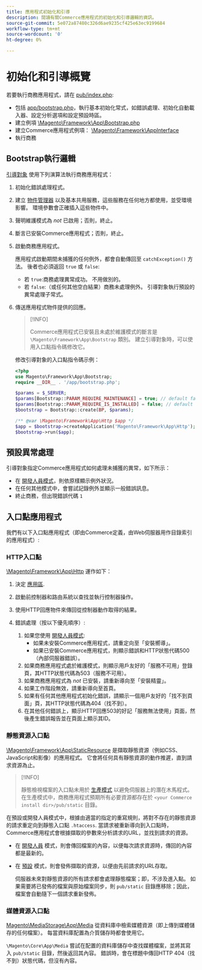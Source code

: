 ```yaml
---
title: 應用程式初始化和引導
description: 閱讀有關Commerce應用程式的初始化和引導邏輯的資訊。
source-git-commit: 5e072a87480c326d6ae9235cf425e63ec9199684
workflow-type: tm+mt
source-wordcount: '0'
ht-degree: 0%

---
```



# 初始化和引導概覽

若要執行商務應用程式，請在 [pub/index.php][index]:

- 包括 [app/bootstrap.php][bootinitial]，執行基本初始化常式，如錯誤處理、初始化自動載入器、設定分析選項和設定預設時區。
- 建立例項 [\Magento\Framework\App\Bootstrap.php][bootstrap] <!-- It requires initialization parameters to be specified in constructor. Normally, the $_SERVER super-global variable is supposed to be passed there. -->
- 建立Commerce應用程式例項： [\Magento\Framework\AppInterface][app-face]
- 執行商務

## Bootstrap執行邏輯

[引導對象][bootinitial] 使用下列演算法執行商務應用程式：

1. 初始化錯誤處理程式。
1. 建立 [物件管理器][object] 以及基本共用服務，這些服務在任何地方都使用，並受環境影響。 環境參數會正確插入這些物件中。
1. 聲明維護模式為 _not_ 已啟用；否則，終止。
1. 斷言已安裝Commerce應用程式；否則，終止。
1. 啟動商務應用程式。

   應用程式啟動期間未捕獲的任何例外，都會自動傳回至 `catchException()` 方法。 後者也必須返回 `true` 或 `false`:

   - 若 `true`:商務處理異常成功。 不用做別的。
   - 若 `false`:（或任何其他空白結果）商務未處理例外。 引導對象執行預設的異常處理子常式。

1. 傳送應用程式物件提供的回應。

   >[!INFO]
   >
   >Commerce應用程式已安裝且未處於維護模式的斷言是 `\Magento\Framework\App\Bootstrap` 類別。 建立引導對象時，可以使用入口點指令碼修改它。

   修改引導對象的入口點指令碼示例：

   ```php
   <?php
   use Magento\Framework\App\Bootstrap;
   require __DIR__ . '/app/bootstrap.php';
   
   $params = $_SERVER;
   $params[Bootstrap::PARAM_REQUIRE_MAINTENANCE] = true; // default false
   $params[Bootstrap::PARAM_REQUIRE_IS_INSTALLED] = false; // default true
   $bootstrap = Bootstrap::create(BP, $params);
   
   /** @var \Magento\Framework\App\Http $app */
   $app = $bootstrap->createApplication('Magento\Framework\App\Http');
   $bootstrap->run($app);
   ```

## 預設異常處理

引導對象指定Commerce應用程式如何處理未捕獲的異常，如下所示：

- 在 [開發人員模式](../bootstrap/application-modes.md#developer-mode)，則依原樣顯示例外狀況。
- 在任何其他模式中，會嘗試記錄例外並顯示一般錯誤訊息。
- 終止商務，但出現錯誤代碼 `1`

## 入口點應用程式

我們有以下入口點應用程式（即由Commerce定義，由Web伺服器用作目錄索引的應用程式）:

### HTTP入口點

[\Magento\Framework\App\Http][http] 運作如下：

1. 決定 [應用區](https://developer.adobe.com/commerce/php/architecture/modules/areas/).
1. 啟動前控制器和路由系統以查找並執行控制器操作。
1. 使用HTTP回應物件來傳回從控制器動作取得的結果。
1. 錯誤處理（按以下優先順序）:

   1. 如果您使用 [開發人員模式](../bootstrap/application-modes.md#developer-mode):
      - 如果未安裝Commerce應用程式，請重定向至「安裝嚮導」。
      - 如果已安裝Commerce應用程式，則顯示錯誤和HTTP狀態代碼500（內部伺服器錯誤）。
   1. 如果商務應用程式處於維護模式，則顯示用戶友好的「服務不可用」登錄頁，其HTTP狀態代碼為503（服務不可用）。
   1. 如果商務應用程式為 _not_ 已安裝，請重新導向至「安裝精靈」。
   1. 如果工作階段無效，請重新導向至首頁。
   1. 如果有任何其他應用程式初始化錯誤，請顯示一個用戶友好的「找不到頁面」頁，其HTTP狀態代碼為404（找不到）。
   1. 在其他任何錯誤上，顯示HTTP回應503的好記「服務無法使用」頁面，然後產生錯誤報告並在頁面上顯示其ID。

### 靜態資源入口點

[\Magento\Framework\App\StaticResource][static-resource] 是擷取靜態資源（例如CSS、JavaScript和影像）的應用程式。 它會將任何具有靜態資源的動作推遲，直到請求資源為止。

>[!INFO]
>
>靜態檢視檔案的入口點未用於 [生產模式](application-modes.md#production-mode) 以避免伺服器上的潛在木馬程式。 在生產模式中，商務應用程式預期所有必要資源都存在於 `<your Commerce install dir>/pub/static` 目錄。

在預設或開發人員模式中，根據由適當的指定的重寫規則，將對不存在的靜態資源的請求重定向到靜態入口點 `.htaccess`.
當請求被重新導向到入口點時，Commerce應用程式會根據擷取的參數來分析請求的URL，並找到請求的資源。

- 在 [開發人員](application-modes.md#developer-mode) 模式，則會傳回檔案的內容，以便每次請求資源時，傳回的內容都是最新的。
- 在 [預設](application-modes.md#default-mode) 模式，則會發佈擷取的資源，以便由先前請求的URL存取。

   伺服器未來對靜態資源的所有請求都會處理靜態檔案；即，不涉及進入點。 如果需要將已發佈的檔案與原始檔案同步，則 `pub/static` 目錄應移除；因此，檔案會自動隨下一個請求重新發佈。

### 媒體資源入口點

[Magento\MediaStorage\App\Media][media] 從資料庫中檢索媒體資源（即上傳到媒體儲存的任何檔案）。 每當資料庫配置為介質儲存時都會使用它。

`\Magento\Core\App\Media` 嘗試在配置的資料庫儲存中查找媒體檔案，並將其寫入 `pub/static` 目錄，然後返回其內容。 錯誤時，會在標題中傳回HTTP 404（找不到）狀態代碼，但沒有內容。

<!-- Link Definitions -->

[app-face]: https://github.com/magento/magento2/tree/2.4/lib/internal/Magento/Framework/AppInterface.php
[bootinitial]: https://github.com/magento/magento2/tree/2.4/app/bootstrap.php
[bootstrap]: https://github.com/magento/magento2/tree/2.4/lib/internal/Magento/Framework/App/Bootstrap.php
[http]: https://github.com/magento/magento2/tree/2.4/lib/internal/Magento/Framework/App/Http
[index]: https://github.com/magento/magento2/tree/2.4/pub/index.php
[media]: https://github.com/magento/magento2/tree/2.4/app/code/Magento/MediaStorage/App/Media.php
[object]: https://github.com/magento/magento2/tree/2.4/lib/internal/Magento/Framework/ObjectManager
[static-resource]: https://github.com/magento/magento2/tree/2.4/lib/internal/Magento/Framework/App/StaticResource.php

